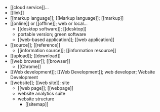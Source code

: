 - [[cloud service]]...
- [[link]]
- [[markup language]]; [[Markup language]]; [[markup]]
- [[online]] or [[offline]]; web or local...
    - [[desktop software]]; [[desktop]]
    - portable version; green software
    - [[web-based application]]; [[web application]]
- [[source]]; [[reference]]
    - [[information source]]; [[information resource]]
- [[upload]]; [[download]]
- [[web browser]]; [[browser]]
    - [[Chrome]]
- [[Web development]]; [[Web Development]]; web developer; Website Development
- [[website]]; [[web site]]; site
    - [[web page]]; [[webpage]]
    - website analytics suite
    - website structure
        - [[sitemap]]
